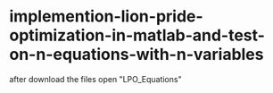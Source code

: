 # implemention-lion-pride-optimization-in-matlab-and-test-on-n-equations-with-n-variables

after download the files open "LPO_Equations"
